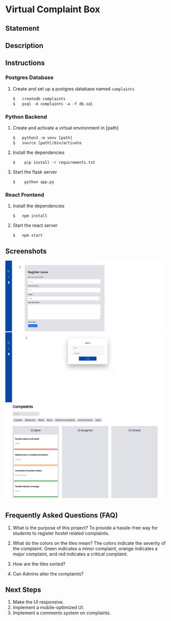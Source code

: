 # Virtual Complaint Box

## Statement

## Description

## Instructions

### Postgres Database

1. Create and set up a postgres database named `complaints`

    ```console
    $   createdb complaints
    $   psql -d complaints -a -f db.sql

### Python Backend

1. Create and activate a virtual environment in [path]

    ```console
    $   python3 -m venv [path]
    $   source [path]/bin/activate
    ```

2. Install the dependencies

   ```console
   $    pip install -r requirements.txt
   ```

3. Start the flask server

   ```console
   $    python app.py
   ```

### React Frontend

1. Install the dependencies

    ```console
    $   npm install
    ```

2. Start the react server

    ```console
    $   npm start
    ```

## Screenshots
![](screenshots/img1.png)
![](screenshots/img2.png)
![](screenshots/img3.png)

## Frequently Asked Questions (FAQ)

1. What is the purpose of this project?
   To provide a hassle-free way for students to register hostel related complaints.
2. What do the colors on the tiles mean?
   The colors indicate the severity of the complaint. Green indicates a minor complaint, orange indicates a major complaint, and red indicates a critical complaint.
3. How are the tiles sorted?
   
4. Can Admins alter the complaints?
   

## Next Steps

1. Make the UI responsive.
2. Implement a mobile-optimized UI.
3. Implement a comments system on complaints.
